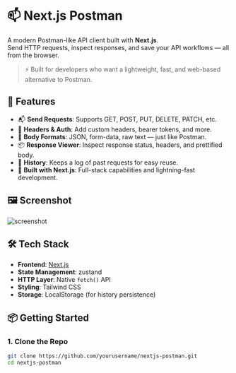 # 📫 Next.js Postman

A modern Postman-like API client built with **Next.js**.  
Send HTTP requests, inspect responses, and save your API workflows — all from the browser.

> ⚡ Built for developers who want a lightweight, fast, and web-based alternative to Postman.

## 🚀 Features

- 📬 **Send Requests**: Supports GET, POST, PUT, DELETE, PATCH, etc.
- 🔐 **Headers & Auth**: Add custom headers, bearer tokens, and more.
- 🧾 **Body Formats**: JSON, form-data, raw text — just like Postman.
- 📦 **Response Viewer**: Inspect response status, headers, and prettified body.
- 💾 **History**: Keeps a log of past requests for easy reuse.
- 🎯 **Built with Next.js**: Full-stack capabilities and lightning-fast development.

## 🖼️ Screenshot

![screenshot](./screenshot.png) <!-- Optional: Add screenshot image -->

## 🛠️ Tech Stack

- **Frontend**: [Next.js](https://nextjs.org/)
- **State Management**: zustand
- **HTTP Layer**: Native `fetch()` API
- **Styling**: Tailwind CSS
- **Storage**: LocalStorage (for history persistence)

## 📦 Getting Started

### 1. Clone the Repo

```bash
git clone https://github.com/yourusername/nextjs-postman.git
cd nextjs-postman
